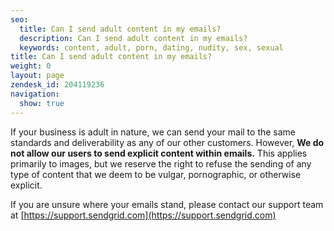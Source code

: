 ```yaml
---
seo:
  title: Can I send adult content in my emails?
  description: Can I send adult content in my emails?
  keywords: content, adult, porn, dating, nudity, sex, sexual
title: Can I send adult content in my emails?
weight: 0
layout: page
zendesk_id: 204119236
navigation:
  show: true
---
```


If your business is adult in nature, we can send your mail to the same standards and deliverability as any of our other customers. However, **We do not allow our users to send explicit content within emails.** This applies primarily to images, but we reserve the right to refuse the sending of any type of content that we deem to be vulgar, pornographic, or otherwise explicit.

If you are unsure where your emails stand, please contact our support team at [https://support.sendgrid.com](https://support.sendgrid.com)

